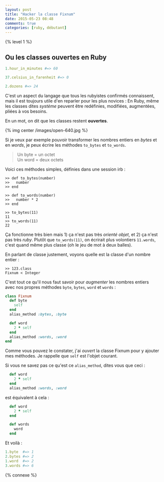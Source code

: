 ```yaml
---
layout: post
title: "Hacker la classe Fixnum"
date: 2015-05-23 08:48
comments: true
categories: [ruby, débutant]
---
```


{% level 1 %}

## Ou les classes ouvertes en Ruby

``` ruby
1.hour_in_minutes #=> 60

37.celsius_in_farenheit #=> 0

2.dozens #=> 24
```

C'est un aspect du langage que tous les rubyistes confirmés connaissent, mais
il est toujours utile d'en reparler pour les plus novices&nbsp;: En Ruby, même les
classes dites *système* peuvent être redéfinies, modifiées, augmentées, pliées
à vos besoins.

En un mot, on dit que les classes restent **ouvertes**.

{% img center /images/open-640.jpg %}

<!-- more -->

Si je veux par exemple pouvoir transformer les nombres entiers en *bytes* et en
*words*, je peux écrire les méthodes `to_bytes` et `to_words`.

> Un byte = un octet    
> Un word = deux octets

Voici ces méthodes simples, définies dans une session irb&nbsp;:

``` irb
>> def to_bytes(number)
>>   number
>> end

>> def to_words(number)
>>   number * 2
>> end

>> to_bytes(11)
11
>> to_words(11)
22
```

Ça fonctionne très bien mais 1) ça n'est pas très *orienté objet*, et 2) ça
n'est pas très *ruby*. Plutôt que `to_words(11)`, on écrirait plus volontiers
`11.words`, c'est quand même plus classe (oh le jeu de mot à deux balles).

En parlant de classe justement, voyons quelle est la classe d'un nombre entier&nbsp;:

``` irb
>> 123.class
Fixnum < Integer
```

C'est tout ce qu'il nous faut savoir pour *augmenter* les nombres entiers avec
nos propres méthodes `byte`, `bytes`, `word` et `words`&nbsp;:

``` ruby
class Fixnum
  def byte
    self
  end
  alias_method :bytes, :byte

  def word
    2 * self
  end
  alias_method :words, :word
end
```

Comme vous pouvez le constater, j'ai *ouvert* la classe Fixnum pour y ajouter
mes méthodes. Je rappelle que `self` est l'objet courant.

Si vous ne savez pas ce qu'est ce `alias_method`, dites vous que ceci&nbsp;:

``` ruby
  def word
    2 * self
  end
  alias_method :words, :word
```

est équivalent à cela&nbsp;:

``` ruby
  def word
    2 * self
  end

  def words
    word
  end
```

Et voilà&nbsp;:

``` ruby
1.byte  #=> 1
2.bytes #=> 2
1.word  #=> 2
3.words #=> 6
```

{% connexe %}
